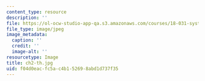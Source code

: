 ```yaml
---
content_type: resource
description: ''
file: https://ol-ocw-studio-app-qa.s3.amazonaws.com/courses/18-031-system-functions-and-the-laplace-transform-spring-2019/f04d0eacfc5ac4b152698abd1d737f35_ch2-th.jpg
file_type: image/jpeg
image_metadata:
  caption: ''
  credit: ''
  image-alt: ''
resourcetype: Image
title: ch2-th.jpg
uid: f04d0eac-fc5a-c4b1-5269-8abd1d737f35
---
```

